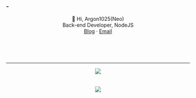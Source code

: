 ### -

  <p align="center">
    👋 Hi, Argon1025(Neo)<br />
    Back-end Developer, NodeJS
    <br />
    <a href="https://argon1025.github.io">Blog</a>
    ·
    <a href="https://mail.google.com/mail/u/0/?fs=1&to=argon1025@gmail.com&su=SUBJECT&body=BODY&tf=cm">Email</a>
  </p>
</div>

</br></br></br>

----

<div align="center">
<img src="https://github-profile-trophy.vercel.app/?username=argon1025&theme=onedark"></br></br></br>
</div>

<div align="center">
  <a href="https://hits.seeyoufarm.com"><img src="https://hits.seeyoufarm.com/api/count/incr/badge.svg?url=https%3A%2F%2Fgithub.com%2Fargon1025&count_bg=%233E3E3E&title_bg=%231A1A1A&icon=proto-dot-io.svg&icon_color=%23E7E7E7&title=viewed&edge_flat=true"/></a>
</div>
